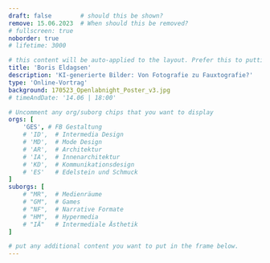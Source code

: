 ```yaml
---
draft: false        # should this be shown?
remove: 15.06.2023  # When should this be removed?
# fullscreen: true
noborder: true
# lifetime: 3000

# this content will be auto-applied to the layout. Prefer this to putting info in the markdown!
title: 'Boris Eldagsen'
description: 'KI-generierte Bilder: Von Fotografie zu Fauxtografie?'
type: 'Online-Vortrag'
background: 170523_Openlabnight_Poster_v3.jpg
# timeAndDate: '14.06 | 18:00'

# Uncomment any org/suborg chips that you want to display
orgs: [ 
    'GES', # FB Gestaltung
    # 'ID',  # Intermedia Design
    # 'MD',  # Mode Design
    # 'AR',  # Architektur
    # 'IA',  # Innenarchitektur
    # 'KD',  # Kommunikationsdesign
    # 'ES'   # Edelstein und Schmuck
]
suborgs: [
    # "MR",  # Medienräume
    # "GM",  # Games
    # "NF",  # Narrative Formate
    # "HM",  # Hypermedia
    # "IÄ"   # Intermediale Ästhetik
]

# put any additional content you want to put in the frame below.
---
```


